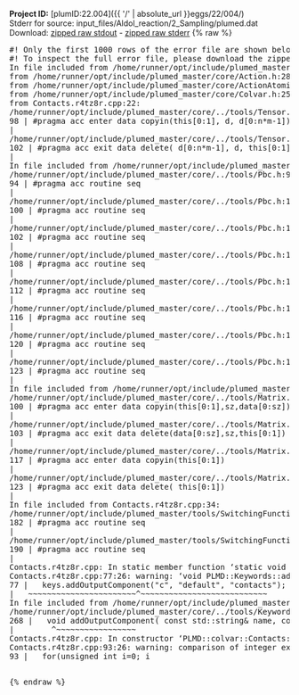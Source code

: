 **Project ID:** [plumID:22.004]({{ '/' | absolute_url }}eggs/22/004/)  
Stderr for source:  input_files/Aldol_reaction/2_Sampling/plumed.dat   
Download: [zipped raw stdout](plumed.dat.plumed_master.stdout.txt.zip) - [zipped raw stderr](plumed.dat.plumed_master.stderr.txt.zip) 
{% raw %}
<pre>
#! Only the first 1000 rows of the error file are shown below
#! To inspect the full error file, please download the zipped raw stderr file above
In file included from /home/runner/opt/include/plumed_master/core/../tools/Tools.h:27,
from /home/runner/opt/include/plumed_master/core/Action.h:28,
from /home/runner/opt/include/plumed_master/core/ActionAtomistic.h:25,
from /home/runner/opt/include/plumed_master/core/Colvar.h:25,
from Contacts.r4tz8r.cpp:22:
/home/runner/opt/include/plumed_master/core/../tools/Tensor.h:98: warning: ignoring ‘#pragma acc enter’ [-Wunknown-pragmas]
98 | #pragma acc enter data copyin(this[0:1], d, d[0:n*m-1])
|
/home/runner/opt/include/plumed_master/core/../tools/Tensor.h:102: warning: ignoring ‘#pragma acc exit’ [-Wunknown-pragmas]
102 | #pragma acc exit data delete( d[0:n*m-1], d, this[0:1])
|
In file included from /home/runner/opt/include/plumed_master/core/ActionAtomistic.h:27:
/home/runner/opt/include/plumed_master/core/../tools/Pbc.h:94: warning: ignoring ‘#pragma acc routine’ [-Wunknown-pragmas]
94 | #pragma acc routine seq
|
/home/runner/opt/include/plumed_master/core/../tools/Pbc.h:100: warning: ignoring ‘#pragma acc routine’ [-Wunknown-pragmas]
100 | #pragma acc routine seq
|
/home/runner/opt/include/plumed_master/core/../tools/Pbc.h:102: warning: ignoring ‘#pragma acc routine’ [-Wunknown-pragmas]
102 | #pragma acc routine seq
|
/home/runner/opt/include/plumed_master/core/../tools/Pbc.h:108: warning: ignoring ‘#pragma acc routine’ [-Wunknown-pragmas]
108 | #pragma acc routine seq
|
/home/runner/opt/include/plumed_master/core/../tools/Pbc.h:112: warning: ignoring ‘#pragma acc routine’ [-Wunknown-pragmas]
112 | #pragma acc routine seq
|
/home/runner/opt/include/plumed_master/core/../tools/Pbc.h:116: warning: ignoring ‘#pragma acc routine’ [-Wunknown-pragmas]
116 | #pragma acc routine seq
|
/home/runner/opt/include/plumed_master/core/../tools/Pbc.h:120: warning: ignoring ‘#pragma acc routine’ [-Wunknown-pragmas]
120 | #pragma acc routine seq
|
/home/runner/opt/include/plumed_master/core/../tools/Pbc.h:123: warning: ignoring ‘#pragma acc routine’ [-Wunknown-pragmas]
123 | #pragma acc routine seq
|
In file included from /home/runner/opt/include/plumed_master/core/Colvar.h:27:
/home/runner/opt/include/plumed_master/core/../tools/Matrix.h:100: warning: ignoring ‘#pragma acc enter’ [-Wunknown-pragmas]
100 | #pragma acc enter data copyin(this[0:1],sz,data[0:sz])
|
/home/runner/opt/include/plumed_master/core/../tools/Matrix.h:103: warning: ignoring ‘#pragma acc exit’ [-Wunknown-pragmas]
103 | #pragma acc exit data delete(data[0:sz],sz,this[0:1])
|
/home/runner/opt/include/plumed_master/core/../tools/Matrix.h:117: warning: ignoring ‘#pragma acc enter’ [-Wunknown-pragmas]
117 | #pragma acc enter data copyin(this[0:1])
|
/home/runner/opt/include/plumed_master/core/../tools/Matrix.h:123: warning: ignoring ‘#pragma acc exit’ [-Wunknown-pragmas]
123 | #pragma acc exit data delete( this[0:1])
|
In file included from Contacts.r4tz8r.cpp:34:
/home/runner/opt/include/plumed_master/tools/SwitchingFunction.h:182: warning: ignoring ‘#pragma acc routine’ [-Wunknown-pragmas]
182 | #pragma acc routine seq
|
/home/runner/opt/include/plumed_master/tools/SwitchingFunction.h:190: warning: ignoring ‘#pragma acc routine’ [-Wunknown-pragmas]
190 | #pragma acc routine seq
|
Contacts.r4tz8r.cpp: In static member function ‘static void PLMD::colvar::Contacts::registerKeywords(PLMD::Keywords&)’:
Contacts.r4tz8r.cpp:77:26: warning: ‘void PLMD::Keywords::addOutputComponent(const std::string&, const std::string&, const std::string&)’ is deprecated: Use addOutputComponent with four argument and specify valid types for value from scalar/vector/matrix/grid [-Wdeprecated-declarations]
77 |   keys.addOutputComponent("c", "default", "contacts");
|   ~~~~~~~~~~~~~~~~~~~~~~~^~~~~~~~~~~~~~~~~~~~~~~~~~~~
In file included from /home/runner/opt/include/plumed_master/core/Action.h:27:
/home/runner/opt/include/plumed_master/core/../tools/Keywords.h:268:8: note: declared here
268 |   void addOutputComponent( const std::string& name, const std::string& key, const std::string& descr );
|        ^~~~~~~~~~~~~~~~~~
Contacts.r4tz8r.cpp: In constructor ‘PLMD::colvar::Contacts::Contacts(const PLMD::ActionOptions&)’:
Contacts.r4tz8r.cpp:93:26: warning: comparison of integer expressions of different signedness: ‘unsigned int’ and ‘int’ [-Wsign-compare]
93 |   for(unsigned int i=0; i<num_atomsa; i++)
|                         ~^~~~~~~~~~~
Contacts.r4tz8r.cpp:99:26: warning: comparison of integer expressions of different signedness: ‘unsigned int’ and ‘int’ [-Wsign-compare]
99 |   for(unsigned int i=0; i<num_atomsb; i++)
|                         ~^~~~~~~~~~~
Contacts.r4tz8r.cpp:124:25: warning: comparison of integer expressions of different signedness: ‘unsigned int’ and ‘int’ [-Wsign-compare]
124 |   for(unsigned int i=0;i<num_atomsa;++i){
|                        ~^~~~~~~~~~~
Contacts.r4tz8r.cpp:129:25: warning: comparison of integer expressions of different signedness: ‘unsigned int’ and ‘int’ [-Wsign-compare]
129 |   for(unsigned int i=0;i<num_atomsb;++i){
|                        ~^~~~~~~~~~~
terminate called after throwing an instance of 'PLMD::Plumed::ExceptionError'
what():
(tools/Keywords.cpp:483) void PLMD::Keywords::addFlag(std::string_view, bool, std::string_view)
+++ assertion failed: !defaultValue
the second argument to addFlag must be false COMPONENTS
[pkrvm7jw40e0xgp:07939] *** Process received signal ***
[pkrvm7jw40e0xgp:07939] Signal: Aborted (6)
[pkrvm7jw40e0xgp:07939] Signal code:  (-6)
[pkrvm7jw40e0xgp:07939] [ 0] /lib/x86_64-linux-gnu/libc.so.6(+0x45330)[0x7fe853445330]
[pkrvm7jw40e0xgp:07939] [ 1] /lib/x86_64-linux-gnu/libc.so.6(pthread_kill+0x11c)[0x7fe85349eb2c]
[pkrvm7jw40e0xgp:07939] [ 2] /lib/x86_64-linux-gnu/libc.so.6(gsignal+0x1e)[0x7fe85344527e]
[pkrvm7jw40e0xgp:07939] [ 3] /lib/x86_64-linux-gnu/libc.so.6(abort+0xdf)[0x7fe8534288ff]
[pkrvm7jw40e0xgp:07939] [ 4] /lib/x86_64-linux-gnu/libstdc++.so.6(+0xa5ff5)[0x7fe8538a5ff5]
[pkrvm7jw40e0xgp:07939] [ 5] /lib/x86_64-linux-gnu/libstdc++.so.6(+0xbb0da)[0x7fe8538bb0da]
[pkrvm7jw40e0xgp:07939] [ 6] /lib/x86_64-linux-gnu/libstdc++.so.6(_ZSt10unexpectedv+0x0)[0x7fe8538a5a55]
[pkrvm7jw40e0xgp:07939] [ 7] /lib/x86_64-linux-gnu/libstdc++.so.6(+0xa5a6f)[0x7fe8538a5a6f]
[pkrvm7jw40e0xgp:07939] [ 8] plumed_master(+0x146dd)[0x555f22f4b6dd]
[pkrvm7jw40e0xgp:07939] [ 9] /lib/x86_64-linux-gnu/libc.so.6(+0x2a1ca)[0x7fe85342a1ca]
[pkrvm7jw40e0xgp:07939] [10] /lib/x86_64-linux-gnu/libc.so.6(__libc_start_main+0x8b)[0x7fe85342a28b]
[pkrvm7jw40e0xgp:07939] [11] plumed_master(+0x15365)[0x555f22f4c365]
[pkrvm7jw40e0xgp:07939] *** End of error message ***
</pre>
{% endraw %}
